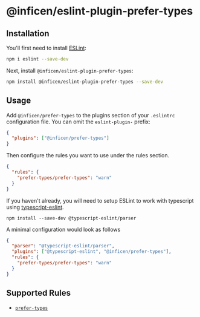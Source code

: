 # @inficen/eslint-plugin-prefer-types

## Installation

You'll first need to install [ESLint](https://eslint.org/):

```sh
npm i eslint --save-dev
```

Next, install `@inficen/eslint-plugin-prefer-types`:

```sh
npm install @inficen/eslint-plugin-prefer-types --save-dev
```

## Usage

Add `@inficen/prefer-types` to the plugins section of your `.eslintrc` configuration file. You can omit the `eslint-plugin-` prefix:

```json
{
  "plugins": ["@inficen/prefer-types"]
}
```

Then configure the rules you want to use under the rules section.

```json
{
  "rules": {
    "prefer-types/prefer-types": "warn"
  }
}
```

If you haven't already, you will need to setup ESLint to work with typescript using [typescript-eslint](https://github.com/typescript-eslint/typescript-eslint).

```
npm install --save-dev @typescript-eslint/parser
```

A minimal configuration would look as follows

```JSON
{
  "parser": "@typescript-eslint/parser",
  "plugins": ["@typescript-eslint", "@inficen/prefer-types"],
  "rules": {
    "prefer-types/prefer-types": "warn"
  }
}
```

## Supported Rules

- [`prefer-types`](./docs/rules/prefer-types.md)
